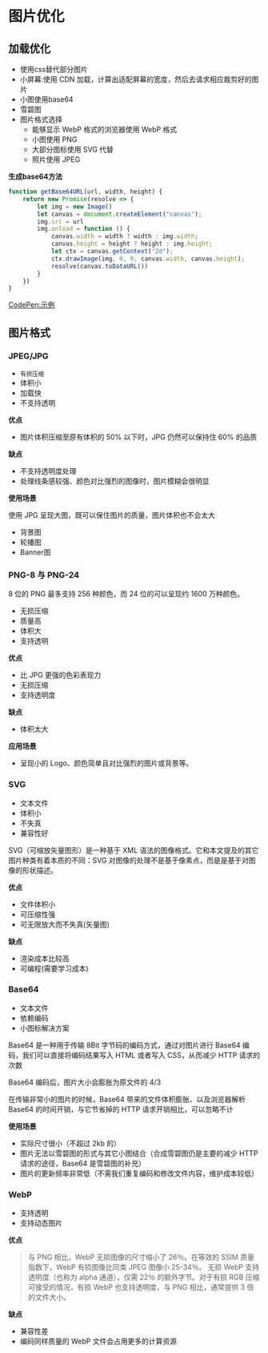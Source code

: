 # 图片优化
## 加载优化
* 使用css替代部分图片
* 小屏幕:使用 CDN 加载，计算出适配屏幕的宽度，然后去请求相应裁剪好的图片
* 小图使用base64
* 雪碧图
* 图片格式选择
  * 能够显示 WebP 格式的浏览器使用 WebP 格式
  * 小图使用 PNG
  * 大部分图标使用 SVG 代替
  * 照片使用 JPEG

**生成base64方法**

```js
function getBase64URL(url, width, height) {
    return new Promise(resolve => {
        let img = new Image()
        let canvas = document.createElement("canvas");
        img.src = url
        img.onload = function () {
            canvas.width = width ? width : img.width;
            canvas.height = height ? height : img.height;
            let ctx = canvas.getContext("2d");
            ctx.drawImage(img, 0, 0, canvas.width, canvas.height);
            resolve(canvas.toDataURL())
        }
    })
}
```

[CodePen:示例](https://codepen.io/sugarInSoup/pen/GRJMERQ)

## 图片格式
### JPEG/JPG
* ``有损压缩``
* 体积小
* 加载快
* 不支持透明

**优点**
* 图片体积压缩至原有体积的 50% 以下时，JPG 仍然可以保持住 60% 的品质

**缺点**
* 不支持透明度处理
* 处理线条感较强、颜色对比强烈的图像时，图片模糊会很明显

**使用场景**

使用 JPG 呈现大图，既可以保住图片的质量，图片体积也不会太大
* 背景图
* 轮播图
* Banner图

### PNG-8 与 PNG-24
8 位的 PNG 最多支持 256 种颜色，而 24 位的可以呈现约 1600 万种颜色。
* 无损压缩
* 质量高
* 体积大
* 支持透明

**优点**
* 比 JPG 更强的色彩表现力
* 无损压缩
* 支持透明度

**缺点**
* 体积太大

**应用场景**
* 呈现小的 Logo、颜色简单且对比强烈的图片或背景等。

### SVG
* 文本文件
* 体积小
* 不失真
* 兼容性好

SVG（可缩放矢量图形）是一种基于 XML 语法的图像格式。它和本文提及的其它图片种类有着本质的不同：SVG 对图像的处理不是基于像素点，而是是基于对图像的形状描述。

**优点**
* 文件体积小
* 可压缩性强
* 可无限放大而不失真(矢量图)

**缺点**
* 渲染成本比较高
* 可编程(需要学习成本)

### Base64
* 文本文件
* 依赖编码
* 小图标解决方案

Base64 是一种用于传输 8Bit 字节码的编码方式，通过对图片进行 Base64 编码，我们可以直接将编码结果写入 HTML 或者写入 CSS，从而减少 HTTP 请求的次数

Base64 编码后，图片大小会膨胀为原文件的 4/3

在传输非常小的图片的时候，Base64 带来的文件体积膨胀、以及浏览器解析 Base64 的时间开销，与它节省掉的 HTTP 请求开销相比，可以忽略不计

**使用场景**
* 实际尺寸很小（不超过 2kb 的）
* 图片无法以雪碧图的形式与其它小图结合（合成雪碧图仍是主要的减少 HTTP 请求的途径，Base64 是雪碧图的补充）
* 图片的更新频率非常低（不需我们重复编码和修改文件内容，维护成本较低）

### WebP

* 支持透明
* 支持动态图片

**优点**

>与 PNG 相比，WebP 无损图像的尺寸缩小了 26％。在等效的 SSIM 质量指数下，WebP 有损图像比同类 JPEG 图像小 25-34％。 无损 WebP 支持透明度（也称为 alpha 通道），仅需 22％ 的额外字节。对于有损 RGB 压缩可接受的情况，有损 WebP 也支持透明度，与 PNG 相比，通常提供 3 倍的文件大小。

**缺点**
* 兼容性差
* 编码同样质量的 WebP 文件会占用更多的计算资源